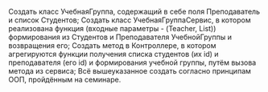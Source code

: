 Создать класс УчебнаяГруппа, содержащий в себе поля Преподаватель и список Студентов;
Создать класс УчебнаяГруппаСервис, в котором реализована функция (входные параметры - (Teacher, List)) формирования из Студентов и Преподавателя УчебнойГруппы и возвращения его;
Создать метод в Контроллере, в котором агрегируются функции получения списка студентов (их id) и преподавателя (его id) и формирования учебной группы, путём вызова метода из сервиса;
Всё вышеуказанное создать согласно принципам ООП, пройдённым на семинаре.